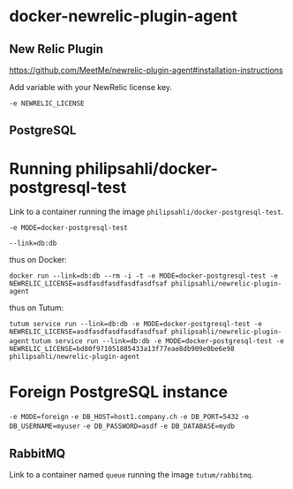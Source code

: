 docker-newrelic-plugin-agent
============================

New Relic Plugin
------------------
https://github.com/MeetMe/newrelic-plugin-agent#installation-instructions

Add variable with your NewRelic license key.

`-e NEWRELIC_LICENSE`

PostgreSQL
----------
# Running philipsahli/docker-postgresql-test
Link to a container running the image `philipsahli/docker-postgresql-test`.

`-e MODE=docker-postgresql-test`

`--link=db:db`

thus on Docker:

`docker run --link=db:db --rm -i -t -e MODE=docker-postgresql-test -e NEWRELIC_LICENSE=asdfasdfasdfasdfasdfsaf philipsahli/newrelic-plugin-agent`

thus on Tutum:

`tutum service run --link=db:db -e MODE=docker-postgresql-test -e NEWRELIC_LICENSE=asdfasdfasdfasdfasdfsaf philipsahli/newrelic-plugin-agent`
`tutum service run --link=db:db -e MODE=docker-postgresql-test -e NEWRELIC_LICENSE=bd80f971051885433a13f77eae8db909e0be6e98 philipsahli/newrelic-plugin-agent`

# Foreign PostgreSQL instance

`-e MODE=foreign`
`-e DB_HOST=host1.company.ch`
`-e DB_PORT=5432`
`-e DB_USERNAME=myuser`
`-e DB_PASSWORD=asdf`
`-e DB_DATABASE=mydb`

RabbitMQ
--------
Link to a container named `queue` running the image `tutum/rabbitmq`.
